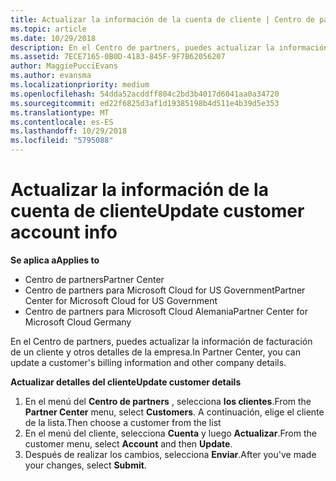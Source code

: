 ```yaml
---
title: Actualizar la información de la cuenta de cliente | Centro de partners
ms.topic: article
ms.date: 10/29/2018
description: En el Centro de partners, puedes actualizar la información de facturación de un cliente y otros detalles de la empresa.
ms.assetid: 7ECE7165-0B0D-4183-845F-9F7B62056207
author: MaggiePucciEvans
ms.author: evansma
ms.localizationpriority: medium
ms.openlocfilehash: 54dda52acddff804c2bd3b4017d6041aa0a34720
ms.sourcegitcommit: ed22f6825d3af1d19385198b4d511e4b39d5e353
ms.translationtype: MT
ms.contentlocale: es-ES
ms.lasthandoff: 10/29/2018
ms.locfileid: "5795088"
---
```

# <a name="update-customer-account-info"></a><span data-ttu-id="89cc6-103">Actualizar la información de la cuenta de cliente</span><span class="sxs-lookup"><span data-stu-id="89cc6-103">Update customer account info</span></span>

**<span data-ttu-id="89cc6-104">Se aplica a</span><span class="sxs-lookup"><span data-stu-id="89cc6-104">Applies to</span></span>**

-  <span data-ttu-id="89cc6-105">Centro de partners</span><span class="sxs-lookup"><span data-stu-id="89cc6-105">Partner Center</span></span>
-  <span data-ttu-id="89cc6-106">Centro de partners para Microsoft Cloud for US Government</span><span class="sxs-lookup"><span data-stu-id="89cc6-106">Partner Center for Microsoft Cloud for US Government</span></span>
-  <span data-ttu-id="89cc6-107">Centro de partners para Microsoft Cloud Alemania</span><span class="sxs-lookup"><span data-stu-id="89cc6-107">Partner Center for Microsoft Cloud Germany</span></span>

<span data-ttu-id="89cc6-108">En el Centro de partners, puedes actualizar la información de facturación de un cliente y otros detalles de la empresa.</span><span class="sxs-lookup"><span data-stu-id="89cc6-108">In Partner Center, you can update a customer's billing information and other company details.</span></span>

**<span data-ttu-id="89cc6-109">Actualizar detalles del cliente</span><span class="sxs-lookup"><span data-stu-id="89cc6-109">Update customer details</span></span>**

1.  <span data-ttu-id="89cc6-110">En el menú del **Centro de partners** , selecciona **los clientes**.</span><span class="sxs-lookup"><span data-stu-id="89cc6-110">From the **Partner Center** menu, select **Customers**.</span></span> <span data-ttu-id="89cc6-111">A continuación, elige el cliente de la lista.</span><span class="sxs-lookup"><span data-stu-id="89cc6-111">Then choose a customer from the list</span></span>
2.  <span data-ttu-id="89cc6-112">En el menú del cliente, selecciona **Cuenta** y luego **Actualizar**.</span><span class="sxs-lookup"><span data-stu-id="89cc6-112">From the customer menu, select **Account** and then **Update**.</span></span>
3.  <span data-ttu-id="89cc6-113">Después de realizar los cambios, selecciona **Enviar**.</span><span class="sxs-lookup"><span data-stu-id="89cc6-113">After you've made your changes, select **Submit**.</span></span>

 

 



